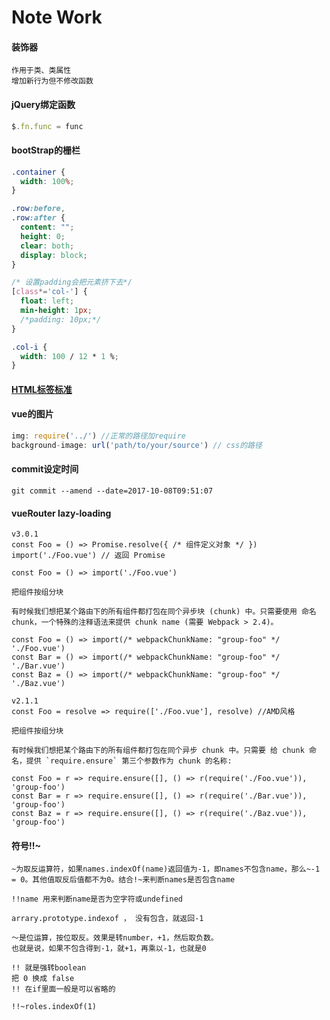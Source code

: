# Note Work

#### 装饰器

```
作用于类、类属性
增加新行为但不修改函数
```
#### jQuery绑定函数

```javascript
$.fn.func = func
```
#### bootStrap的栅栏

```css
.container {
  width: 100%;
}

.row:before,
.row:after {
  content: "";
  height: 0;
  clear: both;
  display: block;
}

/* 设置padding会把元素挤下去*/
[class*='col-'] {
  float: left;
  min-height: 1px;
  /*padding: 10px;*/ 
}

.col-i {
  width: 100 / 12 * 1 %;
}
```
#### [HTML标签标准](https://www.w3.org/TR/html5/dom.html#kinds-of-content)

#### vue的图片

```javascript 
img: require('../') //正常的路径加require
background-image: url('path/to/your/source') // css的路径
```
#### commit设定时间

```
git commit --amend --date=2017-10-08T09:51:07
```
#### vueRouter lazy-loading

```
v3.0.1
const Foo = () => Promise.resolve({ /* 组件定义对象 */ })
import('./Foo.vue') // 返回 Promise

const Foo = () => import('./Foo.vue')

把组件按组分块

有时候我们想把某个路由下的所有组件都打包在同个异步块 (chunk) 中。只需要使用 命名 chunk，一个特殊的注释语法来提供 chunk name (需要 Webpack > 2.4)。

const Foo = () => import(/* webpackChunkName: "group-foo" */ './Foo.vue')
const Bar = () => import(/* webpackChunkName: "group-foo" */ './Bar.vue')
const Baz = () => import(/* webpackChunkName: "group-foo" */ './Baz.vue')
```

```
v2.1.1
const Foo = resolve => require(['./Foo.vue'], resolve) //AMD风格

把组件按组分块

有时候我们想把某个路由下的所有组件都打包在同个异步 chunk 中。只需要 给 chunk 命名，提供 `require.ensure` 第三个参数作为 chunk 的名称:

const Foo = r => require.ensure([], () => r(require('./Foo.vue')), 'group-foo')
const Bar = r => require.ensure([], () => r(require('./Bar.vue')), 'group-foo')
const Baz = r => require.ensure([], () => r(require('./Baz.vue')), 'group-foo')
```
#### 符号!!~

```
~为取反运算符，如果names.indexOf(name)返回值为-1，即names不包含name，那么~-1 = 0。其他值取反后值都不为0。结合!~来判断names是否包含name

!!name 用来判断name是否为空字符或undefined 

arrary.prototype.indexof ， 没有包含，就返回-1

～是位运算，按位取反。效果是转number，+1，然后取负数。
也就是说，如果不包含得到-1，就+1，再乘以-1，也就是0

!! 就是强转boolean
把 0 换成 false
!! 在if里面一般是可以省略的

!!~roles.indexOf(1)
```

